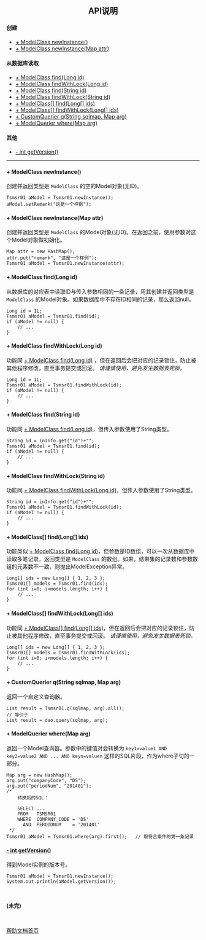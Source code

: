 <style>
    a[name] { padding-top: 40px; margin-top: -40px; }
</style>

<div style="text-align:center;">
<h2>API说明</h2>
</div>

#### 创建

- [+ ModelClass newInstance()](#newInstance)
- [+ ModelClass newInstance(Map attr)](#newInstance_attr)

#### 从数据库读取

- [+ ModelClass find(Long id)](#find_long_id)
- [+ ModelClass findWithLock(Long id)](#findWithLock_long_id)
- [+ ModelClass find(String id)](#find_string_id)
- [+ ModelClass findWithLock(String id)](#findWithLock_string_id)
- <a href="#find_long_ids">+ ModelClass[] find(Long[] ids)</a>
- <a href="#findWithLock_long_ids">+ ModelClass[] findWithLock(Long[] ids)</a>
- [+ CustomQuerier q(String sqlmap, Map arg)](#q_sqlmap_arg)
- [+ ModelQuerier where(Map arg)](where_arg)

#### 其他

- [- int getVersion()](#getVersion)

-------------------------------------------------------------------------------------------------

#### <a name="newInstance">+ ModelClass newInstance()</a>

创建并返回类型是 `ModelClass` 的空的Model对象(无ID)。

    Tsmsr01 aModel = Tsmsr01.newInstance();
    aModel.setRemark("这是一个样例");

#### <a name="newInstance_attr">+ ModelClass newInstance(Map attr)</a>

创建并返回类型是 `ModelClass` 的Model对象(无ID)。在返回之前，使用参数对这个Model对象做初始化。

    Map attr = new HashMap();
    attr.put("remark", "这是一个样例");
    Tsmsr01 aModel = Tsmsr01.newInstance(attr);

#### <a name="find_long_id">+ ModelClass find(Long id)</a>

从数据库的对应表中读取ID与传入参数相同的一条记录，用其创建并返回类型是 `ModelClass` 的Model对象。如果数据库中不存在ID相同的记录，那么返回null。

    Long id = 1L;
    Tsmsr01 aModel = Tsmsr01.find(id);
    if (aModel != null) {
        // ...
    }

#### <a name="findWithLock_long_id">+ ModelClass findWithLock(Long id)</a>

功能同 [+ ModelClass find(Long id)](#find_long_id) ，但在返回后会把对应的记录锁住，防止被其他程序修改，直至事务提交或回滚。 _请谨慎使用，避免发生数据表死锁。_

    Long id = 1L;
    Tsmsr01 aModel = Tsmsr01.findWithLock(id);
    if (aModel != null) {
        // ...
    }

#### <a name="find_string_id">+ ModelClass find(String id)</a>

功能同 [+ ModelClass find(Long id)](#find_long_id)，但传入参数使用了String类型。

    String id = inInfo.get("id")+"";
    Tsmsr01 aModel = Tsmsr01.find(id);
    if (aModel != null) {
        // ...
    }

#### <a name="findWithLock_string_id">+ ModelClass findWithLock(String id)</a>

功能同 [+ ModelClass findWithLock(Long id)](#findWithLock_long_id)，但传入参数使用了String类型。

    String id = inInfo.get("id")+"";
    Tsmsr01 aModel = Tsmsr01.findWithLock(id);
    if (aModel != null) {
        // ...
    }

#### <a name="find_long_ids">+ ModelClass[] find(Long[] ids)</a>

功能类似 [+ ModelClass find(Long id)](#find_long_id)，但参数是ID数组，可以一次从数据库中读取多笔记录，返回类型是 `ModelClass` 的数组。如果，结果集的记录数和参数数组的元素数不一致，则抛出ModelException异常。

    Long[] ids = new Long[] { 1, 2, 3 };
    Tsmsr01[] models = Tsmsr01.find(ids);
    for (int i=0; i<models.length; i++) {
        // ...
    }

#### <a name="findWithLock_long_ids">+ ModelClass[] findWithLock(Long[] ids)</a>

功能同 <a href="#find_long_ids">+ ModelClass[] find(Long[] ids)</a>，但在返回后会把对应的记录锁住，防止被其他程序修改，直至事务提交或回滚。 _请谨慎使用，避免发生数据表死锁。_

    Long[] ids = new Long[] { 1, 2, 3 };
    Tsmsr01[] models = Tsmsr01.findWithLock(ids);
    for (int i=0; i<models.length; i++) {
        // ...
    }

#### <a name="q_sqlmap_arg">+ CustomQuerier q(String sqlmap, Map arg)</a>

返回一个自定义查询器。

    List result = Tsmsr01.q(sqlmap, arg).all();
    // 等价于
    List result = dao.query(sqlmap, arg);

#### <a name="where_arg">+ ModelQuerier where(Map arg)</a>

返回一个Model查询器。参数中的键值对会转换为 `key1=value1 AND key2=value2 AND ... AND keyn=valuen` 这样的SQL片段，作为where子句的一部分。

    Map arg = new HashMap();
    arg.put("companyCode", "DS");
    arg.put("periodNum", "201401");
    /*
        转换后的SQL：

        SELECT ...
        FROM   TSMSR01
        WHERE  COMPANY_CODE = 'DS'
          AND  PEROIDNUM    = '201401'
     */
    Tsmsr01 aModel = Tsmsr01.where(arg).first();   // 取符合条件的第一条记录

#### [- int getVersion()](#getVersion)

得到Model实例的版本号。

    Tsmsr01 aModel = Tsmsr01.newInstance();
    System.out.println(aModel.getVersion());

<br />

**(未完)**

<br />

[帮助文档首页](/doc/main)